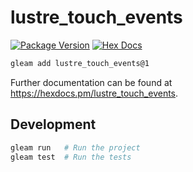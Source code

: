 # lustre_touch_events

[![Package Version](https://img.shields.io/hexpm/v/lustre_touch_events)](https://hex.pm/packages/lustre_touch_events)
[![Hex Docs](https://img.shields.io/badge/hex-docs-ffaff3)](https://hexdocs.pm/lustre_touch_events/)

```sh
gleam add lustre_touch_events@1
```

Further documentation can be found at <https://hexdocs.pm/lustre_touch_events>.

## Development

```sh
gleam run   # Run the project
gleam test  # Run the tests
```
